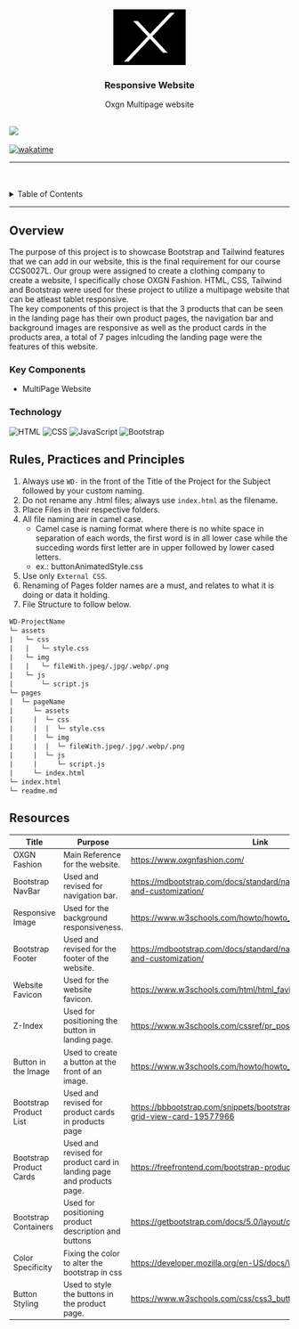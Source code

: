 <a name="readme-top">

<br/>

<br />
<div align="center">
  <a href="https://github.com/Aleksaucey/">
  <!-- TODO: If you want to add logo or banner you can add it here -->
    <img src="./assets/img/favicon.ico" alt="OXGN" width="130" height="100">
  </a>
<!-- TODO: Change Title to the name of the title of your Project -->
  <h3 align="center">Responsive Website</h3>
</div>
<!-- TODO: Make a short description -->
<div align="center">Oxgn Multipage website
</div>

<br />

<!-- TODO: Change the zyx-0314 into your github username  -->
<!-- TODO: Change the WD-Template-Project into the same name of your folder -->
![](https://visit-counter.vercel.app/counter.png?page=Aleksaucey/WD-FINALS-SALAZAR)

[![wakatime](https://wakatime.com/badge/user/1e7d773a-0b01-4a3f-be97-4135bd1d086c/project/e4972f4f-626c-4ff3-913c-5ee3edf136b6.svg)](https://wakatime.com/badge/user/1e7d773a-0b01-4a3f-be97-4135bd1d086c/project/e4972f4f-626c-4ff3-913c-5ee3edf136b6)

---

<br />
<br />

<!-- TODO: If you want to add more layers for your readme -->
<details>
  <summary>Table of Contents</summary>
  <ol>
    <li>
      <a href="#overview">Overview</a>
      <ol>
        <li>
          <a href="#key-components">Key Components</a>
        </li>
        <li>
          <a href="#technology">Technology</a>
        </li>
      </ol>
    </li>
    <li>
      <a href="#rule,-practices-and-principles">Rules, Practices and Principles</a>
    </li>
    <li>
      <a href="#resources">Resources</a>
    </li>
  </ol>
</details>

---

## Overview

<!-- TODO: To be changed -->
<!-- The following are just sample -->
The purpose of this project is to showcase Bootstrap and Tailwind features that we can add in our website, this is the final
requirement for our course CCS0027L.
Our group were assigned to create a clothing company to create a website, I specifically chose OXGN Fashion.
HTML, CSS, Tailwind and Bootstrap were used for these project to utilize a multipage website that can be atleast
tablet responsive.
<br>
The key components of this project is that the 3 products that can be seen in the landing page has their own product pages,
the navigation bar and background images are responsive as well as the product cards in the products area,
a total of 7 pages inlcuding the landing page were the features of this website.
<br>
### Key Components
<!-- TODO: List of Key Components -->
<!-- The following are just sample -->
- MultiPage Website

### Technology
<!-- TODO: List of Technology Used -->
![HTML](https://img.shields.io/badge/HTML-E34F26?style=for-the-badge&logo=html5&logoColor=white)
![CSS](https://img.shields.io/badge/CSS-1572B6?style=for-the-badge&logo=css3&logoColor=white)
![JavaScript](https://img.shields.io/badge/JavaScript-F7DF1E?style=for-the-badge&logo=javascript&logoColor=white)
![Bootstrap](https://img.shields.io/badge/Bootstrap-7952B3?style=for-the-badge&logo=bootstrap&logoColor=white)

## Rules, Practices and Principles
1. Always use `WD-` in the front of the Title of the Project for the Subject followed by your custom naming.
2. Do not rename any .html files; always use `index.html` as the filename.
3. Place Files in their respective folders.
4. All file naming are in camel case.
   - Camel case is naming format where there is no white space in separation of each words, the first word is in all lower case while the succeding words first letter are in upper followed by lower cased letters.
   - ex.: buttonAnimatedStyle.css
5. Use only `External CSS`.
6. Renaming of Pages folder names are a must, and relates to what it is doing or data it holding.
7. File Structure to follow below.

```
WD-ProjectName
└─ assets
|   └─ css
|   |   └─ style.css
|   └─ img
|   |   └─ fileWith.jpeg/.jpg/.webp/.png
|   └─ js
|       └─ script.js
└─ pages
|  └─ pageName
|     └─ assets
|     |  └─ css
|     |  |  └─ style.css
|     |  └─ img
|     |  |  └─ fileWith.jpeg/.jpg/.webp/.png
|     |  └─ js
|     |     └─ script.js
|     └─ index.html
└─ index.html
└─ readme.md
```

## Resources

<!-- TODO: Add References -->
| Title | Purpose | Link |
|-|-|-|
| OXGN Fashion | Main Reference for the website. | https://www.oxgnfashion.com/ |
| Bootstrap NavBar | Used and revised for navigation bar. | https://mdbootstrap.com/docs/standard/navigation/navbar/examples-and-customization/ |
| Responsive Image | Used for the background responsiveness. | https://www.w3schools.com/howto/howto_css_image_responsive.asp |
| Bootstrap Footer | Used and revised for the footer of the website. | https://mdbootstrap.com/docs/standard/navigation/footer/examples-and-customization/ |
| Website Favicon | Used for the website favicon. | https://www.w3schools.com/html/html_favicon.asp |
| Z-Index | Used for positioning the button in landing page. | https://www.w3schools.com/cssref/pr_pos_z-index.php |
| Button in the Image | Used to create a button at the front of an image. | https://www.w3schools.com/howto/howto_css_button_on_image.asp |
| Bootstrap Product List | Used and revised for product cards in products page | https://bbbootstrap.com/snippets/bootstrap-ecommerce-product-grid-view-card-19577966 |
| Bootstrap Product Cards | Used and revised for product card in landing page and products page. | https://freefrontend.com/bootstrap-product-cards/ |
| Bootstrap Containers | Used for positioning product description and buttons | https://getbootstrap.com/docs/5.0/layout/containers/ |
| Color Specificity | Fixing the color to alter the bootstrap in css | https://developer.mozilla.org/en-US/docs/Web/CSS/Specificity |
| Button Styling | Used to style the buttons in the product page. | https://www.w3schools.com/css/css3_buttons.asp |